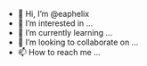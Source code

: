 - 👋 Hi, I’m @eaphelix
- 👀 I’m interested in ...
- 🌱 I’m currently learning ...
- 💞️ I’m looking to collaborate on ...
- 📫 How to reach me ...

<!---
eaphelix/eaphelix is a ✨ special ✨ repository because its `README.md` (this file) appears on your GitHub profile.
You can click the Preview link to take a look at your changes.
--->
